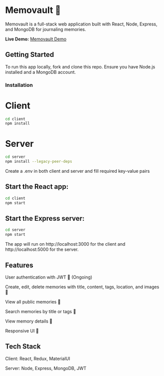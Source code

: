 # Memovault 📝

Memovault is a full-stack web application built with React, Node, Express, and MongoDB for journaling memories.

**Live Demo:** [Memovault Demo](https://memories-client-mu.vercel.app/)

## Getting Started

To run this app locally, fork and clone this repo. Ensure you have Node.js installed and a MongoDB account.

### Installation

# Client
```bash
cd client
npm install
```

# Server
```bash
cd server
npm install --legacy-peer-deps
```
Create a .env in both client and server and fill required key-value pairs

## Start the React app:
```bash
cd client
npm start
```
## Start the Express server:
```bash
cd server
npm start
```
The app will run on http://localhost:3000 for the client and http://localhost:5000 for the server.

## Features

User authentication with JWT 🔐 (Ongoing)

Create, edit, delete memories with title, content, tags, location, and images 📝

View all public memories 👀

Search memories by title or tags 🔎

View memory details 📖

Responsive UI 📱


## Tech Stack
Client: React, Redux, MaterialUI

Server: Node, Express, MongoDB, JWT

